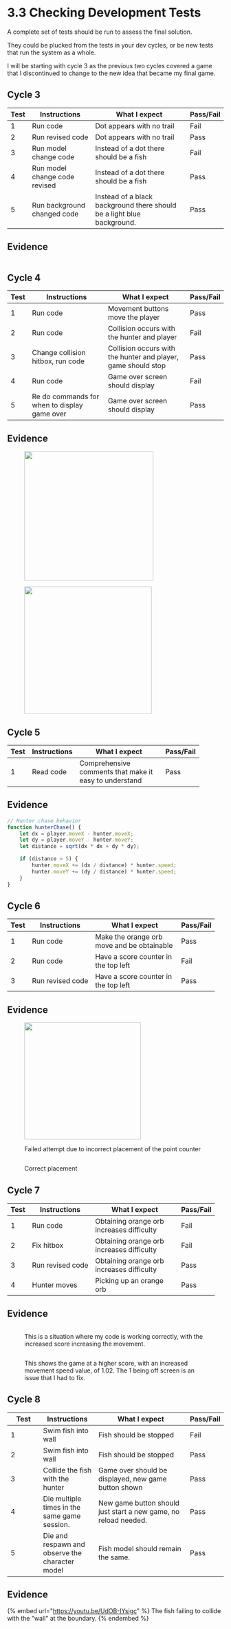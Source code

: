 # 3.3 Checking Development Tests

A complete set of tests should be run to assess the final solution.

They could be plucked from the tests in your dev cycles, or be new tests that run the system as a whole.

I will be starting with cycle 3 as the previous two cycles covered a game that I discontinued to change to the new idea that became my final game.&#x20;

## Cycle 3

| Test | Instructions                  | What I expect                                                           | Pass/Fail |
| ---- | ----------------------------- | ----------------------------------------------------------------------- | --------- |
| 1    | Run code                      | Dot appears with no trail                                               | Fail      |
| 2    | Run revised code              | Dot appears with no trail                                               | Pass      |
| 3    | Run model change code         | Instead of a dot there should be a fish                                 | Fail      |
| 4    | Run model change code revised | Instead of a dot there should be a fish                                 | Pass      |
| 5    | Run background changed code   | Instead of a black background there should be a light blue background.  | Pass      |

## Evidence

<figure><img src="../.gitbook/assets/image (22).png" alt=""><figcaption></figcaption></figure>

## Cycle 4

| Test | Instructions                                 | What I expect                                                 | Pass/Fail |
| ---- | -------------------------------------------- | ------------------------------------------------------------- | --------- |
| 1    | Run code                                     | Movement buttons move the player                              | Pass      |
| 2    | Run code                                     | Collision occurs with the hunter and player                   | Fail      |
| 3    | Change collision hitbox, run code            | Collision occurs with the hunter and player, game should stop | Pass      |
| 4    | Run code                                     | Game over screen should display                               | Fail      |
| 5    | Re do commands for when to display game over | Game over screen should display                               | Pass      |

## Evidence

<figure><img src="../.gitbook/assets/image (24).png" alt="" width="300"><figcaption></figcaption></figure>

<figure><img src="../.gitbook/assets/image (23).png" alt="" width="296"><figcaption></figcaption></figure>

## Cycle 5

<table><thead><tr><th>Test</th><th>Instructions</th><th width="184">What I expect</th><th>Pass/Fail</th></tr></thead><tbody><tr><td>1</td><td>Read code</td><td>Comprehensive comments that make it easy to understand</td><td>Pass</td></tr></tbody></table>

## Evidence

```javascript
// Hunter chase behavior
function hunterChase() {
    let dx = player.moveX - hunter.moveX;
    let dy = player.moveY - hunter.moveY;
    let distance = sqrt(dx * dx + dy * dy);

    if (distance > 5) {
        hunter.moveX += (dx / distance) * hunter.speed;
        hunter.moveY += (dy / distance) * hunter.speed;
    }
}
```

## Cycle 6

<table><thead><tr><th>Test</th><th>Instructions</th><th width="184">What I expect</th><th>Pass/Fail</th></tr></thead><tbody><tr><td>1</td><td>Run code</td><td>Make the orange orb move and be obtainable</td><td>Pass</td></tr><tr><td>2</td><td>Run code</td><td>Have a score counter in the top left</td><td>Fail</td></tr><tr><td>3</td><td>Run revised code</td><td>Have a score counter in the top left</td><td>Pass</td></tr></tbody></table>

## Evidence

<figure><img src="../.gitbook/assets/image (1) (1).png" alt="" width="271"><figcaption><p>Failed attempt due to incorrect placement of the point counter</p></figcaption></figure>

<figure><img src="../.gitbook/assets/image (1) (1) (1).png" alt=""><figcaption><p>Correct placement</p></figcaption></figure>

## Cycle 7

<table><thead><tr><th>Test</th><th>Instructions</th><th width="184">What I expect</th><th>Pass/Fail</th></tr></thead><tbody><tr><td>1</td><td>Run code</td><td>Obtaining orange orb increases difficulty</td><td>Fail</td></tr><tr><td>2</td><td>Fix hitbox</td><td>Obtaining orange orb increases difficulty</td><td>Fail</td></tr><tr><td>3</td><td>Run revised code</td><td>Obtaining orange orb increases difficulty</td><td>Pass</td></tr><tr><td>4</td><td>Hunter moves</td><td>Picking up an orange orb</td><td>Pass</td></tr></tbody></table>

## Evidence

<figure><img src="../.gitbook/assets/image (2) (1).png" alt=""><figcaption><p>This is a situation where my code is working correctly, with the increased score increasing the movement.</p></figcaption></figure>

<figure><img src="../.gitbook/assets/image (3).png" alt=""><figcaption><p>This shows the game at a higher score, with an increased movement speed value, of 1.02. The 1 being off screen is an issue that I had to fix. </p></figcaption></figure>

## Cycle 8

<table><thead><tr><th width="88">Test</th><th width="133">Instructions</th><th width="330">What I expect</th><th>Pass/Fail</th></tr></thead><tbody><tr><td>1</td><td>Swim fish into wall </td><td>Fish should be stopped</td><td>Fail</td></tr><tr><td>2</td><td>Swim fish into wall </td><td>Fish should be stopped</td><td>Pass</td></tr><tr><td>3</td><td>Collide the fish with the hunter</td><td>Game over should be displayed, new game button shown</td><td>Pass</td></tr><tr><td>4</td><td>Die multiple times in the same game session. </td><td>New game button should just start a new game, no reload needed. </td><td>Pass</td></tr><tr><td>5</td><td>Die and respawn and observe the character model</td><td>Fish model should remain the same. </td><td>Pass</td></tr></tbody></table>

## Evidence

{% embed url="https://youtu.be/UdOB-IYsigc" %}
The fish failing to collide with the "wall" at the boundary.&#x20;
{% endembed %}
